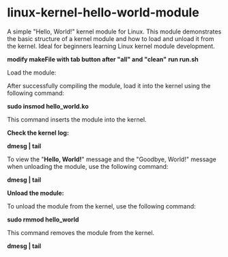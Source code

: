 # linux-kernel-hello-world-module
A simple "Hello, World!" kernel module for Linux. This module demonstrates the basic structure of a kernel module and how to load and unload it from the kernel. Ideal for beginners learning Linux kernel module development.

**modify makeFile with tab button after "all" and "clean"**
**run run.sh**

Load the module:

After successfully compiling the module, load it into the kernel using the following command:

**sudo insmod hello_world.ko**

This command inserts the module into the kernel.

**Check the kernel log:**

**dmesg | tail**

To view the "**Hello, World!**" message and the "Goodbye, World!" message when unloading the module, use the following command:

**dmesg | tail**

**Unload the module:**

To unload the module from the kernel, use the following command:

**sudo rmmod hello_world**

This command removes the module from the kernel.

**dmesg | tail**
